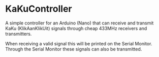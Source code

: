 # KaKuController
A simple controller for an Arduino (Nano) that can receive and transmit KaKu (KlikAanKlikUit) signals through cheap 433MHz receivers and transmitters.

When receiving a valid signal this will be printed on the Serial Monitor. Through the Serial Monitor these signals can also be transmitted.
